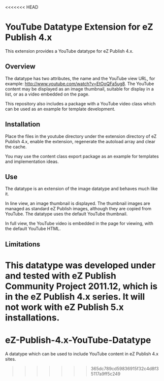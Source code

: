 <<<<<<< HEAD
# YouTube Datatype Extension for eZ Publish 4.x

This extension provides a YouTube datatype for eZ Publish 4.x.

## Overview

The datatype has two attributes, the name and the YouTube view URL, for example: http://www.youtube.com/watch?v=EtOoQFa5ug8.  The YouTube content may be displayed as an image thumbnail, suitable for display in a list, or as a video embedded on the page.

This repository also includes a package with a YouTube video class which can be used as an example for template development.

## Installation

Place the files in the youtube directory under the extension directory of eZ Publish 4.x, enable the extension, regenerate the autoload array and clear the cache.

You may use the content class export package as an example for templates and implementation ideas.

## Use

The datatype is an extension of the image datatype and behaves much like it.  

In line view, an image thumbnail is displayed.  The thumbnail images are managed as standard eZ Publish images, although they are copied from YouTube.  The datatype uses the default YouTube thumbnail.

In full view, the YouTube video is embedded in the page for viewing, with the default YouTube HTML.

## Limitations

This datatype was developed under and tested with eZ Publish Community Project 2011.12, which is in the eZ Publish 4.x series.  It will not work with eZ Publish 5.x installations.
=======
eZ-Publish-4.x-YouTube-Datatype
===============================

A datatype which can be used to include YouTube content in eZ Publish 4.x sites.
>>>>>>> 365dc789cd59836915f32c4d8f35117a9ff5c249
